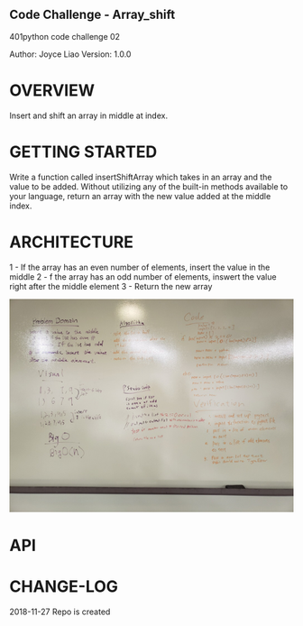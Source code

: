## Code Challenge - Array_shift
401python code challenge 02


Author: Joyce Liao
Version: 1.0.0


# OVERVIEW
Insert and shift an array in middle at index.


# GETTING STARTED
Write a function called insertShiftArray which takes in an array and the value to be added. Without utilizing any of the built-in methods available to your language, return an array with the new value added at the middle index.


# ARCHITECTURE
1 - If the array has an even number of elements, insert the value in the middle
2 - f the array has an odd number of elements, inswert the value right after the middle element
3 - Return the new array

![White Boarding](https://github.com/joyliao07/data_structures_and_algorithms/blob/master/assets/02_array_shift.png) 


# API



# CHANGE-LOG



2018-11-27 Repo is created




